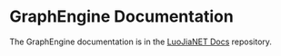 # GraphEngine Documentation

The GraphEngine documentation is in the [LuoJiaNET Docs](https://gitee.com/luojianet/docs) repository.
